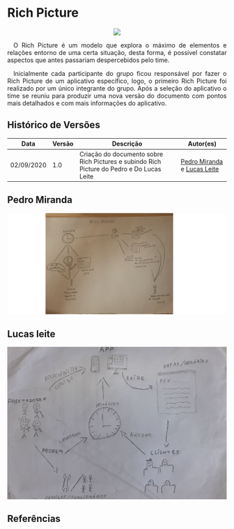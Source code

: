 # **Rich Picture**
<div style="display: flex; justify-content: center; align-items:center;">
    <img src="https://unbarqdsw.github.io/2020.1_G11_SYA/assets/richpictures/map.png">
</div>

<p align="justify">&emsp;O Rich Picture é um modelo que explora o máximo de elementos e relações entorno de uma certa situação, desta forma, é possivel constatar aspectos que antes passariam despercebidos pelo time.</p>

<p align="justify">&emsp;Inicialmente cada participante do grupo ficou responsável por fazer o Rich Picture de um aplicativo específico, logo, o primeiro Rich Picture foi realizado por um único integrante do grupo. Após a seleção do aplicativo o time se reuniu para produzir uma nova versão do documento com pontos mais detalhados e com mais informações do aplicativo.</p>

## Histórico de Versões

<table>
    <thead>
        <th>Data</th>
        <th>Versão</th>
        <th>Descrição</th>
        <th>Autor(es)</th>
    </thead>
    <tbody>
        <td>02/09/2020</td>
        <td>1.0</td>
        <td>Criação do documento sobre Rich Pictures e subindo Rich Picture do Pedro e Do Lucas Leite</td>
        <td>
        <a href="https://github.com/pedroMiranda7410">Pedro Miranda</a> e <a href="https://github.com/lucasqmc">Lucas Leite</a>
        </td>
    </tbody>
</table>

## Pedro Miranda

![Richpicture](../assets/richpictures/pedro_richpicture.png)

## Lucas leite

![Richpicture](../assets/richpictures/indio_richpicture.jpeg)


## Referências
